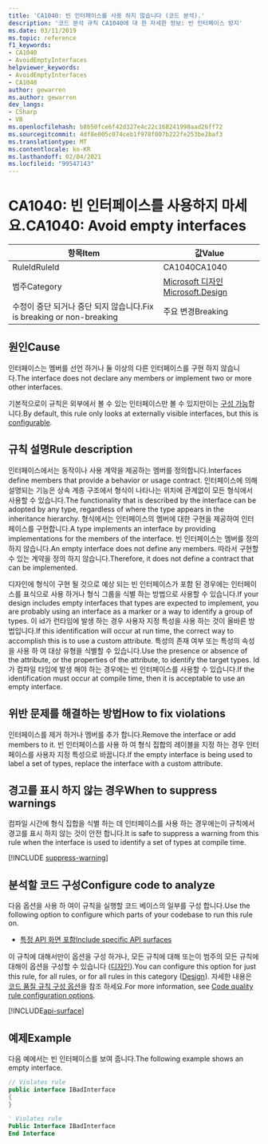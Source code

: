 ```yaml
---
title: 'CA1040: 빈 인터페이스를 사용 하지 않습니다 (코드 분석).'
description: '코드 분석 규칙 CA1040에 대 한 자세한 정보: 빈 인터페이스 방지'
ms.date: 03/11/2019
ms.topic: reference
f1_keywords:
- CA1040
- AvoidEmptyInterfaces
helpviewer_keywords:
- AvoidEmptyInterfaces
- CA1040
author: gewarren
ms.author: gewarren
dev_langs:
- CSharp
- VB
ms.openlocfilehash: b8b50fce6f42d327e4c22c168241998aad26ff72
ms.sourcegitcommit: 4df8e005c074ceb1f978f007b222fe253be2baf3
ms.translationtype: MT
ms.contentlocale: ko-KR
ms.lasthandoff: 02/04/2021
ms.locfileid: "99547143"
---
```

# <a name="ca1040-avoid-empty-interfaces"></a><span data-ttu-id="81278-103">CA1040: 빈 인터페이스를 사용하지 마세요.</span><span class="sxs-lookup"><span data-stu-id="81278-103">CA1040: Avoid empty interfaces</span></span>

| <span data-ttu-id="81278-104">항목</span><span class="sxs-lookup"><span data-stu-id="81278-104">Item</span></span>                                     | <span data-ttu-id="81278-105">값</span><span class="sxs-lookup"><span data-stu-id="81278-105">Value</span></span>            |
|------------------------------------------|------------------|
| <span data-ttu-id="81278-106">RuleId</span><span class="sxs-lookup"><span data-stu-id="81278-106">RuleId</span></span>                                   | <span data-ttu-id="81278-107">CA1040</span><span class="sxs-lookup"><span data-stu-id="81278-107">CA1040</span></span>           |
| <span data-ttu-id="81278-108">범주</span><span class="sxs-lookup"><span data-stu-id="81278-108">Category</span></span>                                 | [<span data-ttu-id="81278-109">Microsoft 디자인</span><span class="sxs-lookup"><span data-stu-id="81278-109">Microsoft.Design</span></span>](design-warnings.md) |
| <span data-ttu-id="81278-110">수정이 중단 되거나 중단 되지 않습니다.</span><span class="sxs-lookup"><span data-stu-id="81278-110">Fix is breaking or non-breaking</span></span> | <span data-ttu-id="81278-111">주요 변경</span><span class="sxs-lookup"><span data-stu-id="81278-111">Breaking</span></span>         |

## <a name="cause"></a><span data-ttu-id="81278-112">원인</span><span class="sxs-lookup"><span data-stu-id="81278-112">Cause</span></span>

<span data-ttu-id="81278-113">인터페이스는 멤버를 선언 하거나 둘 이상의 다른 인터페이스를 구현 하지 않습니다.</span><span class="sxs-lookup"><span data-stu-id="81278-113">The interface does not declare any members or implement two or more other interfaces.</span></span>

<span data-ttu-id="81278-114">기본적으로이 규칙은 외부에서 볼 수 있는 인터페이스만 볼 수 있지만이는 [구성 가능](#configure-code-to-analyze)합니다.</span><span class="sxs-lookup"><span data-stu-id="81278-114">By default, this rule only looks at externally visible interfaces, but this is [configurable](#configure-code-to-analyze).</span></span>

## <a name="rule-description"></a><span data-ttu-id="81278-115">규칙 설명</span><span class="sxs-lookup"><span data-stu-id="81278-115">Rule description</span></span>

<span data-ttu-id="81278-116">인터페이스에서는 동작이나 사용 계약을 제공하는 멤버를 정의합니다.</span><span class="sxs-lookup"><span data-stu-id="81278-116">Interfaces define members that provide a behavior or usage contract.</span></span> <span data-ttu-id="81278-117">인터페이스에 의해 설명되는 기능은 상속 계층 구조에서 형식이 나타나는 위치에 관계없이 모든 형식에서 사용할 수 있습니다.</span><span class="sxs-lookup"><span data-stu-id="81278-117">The functionality that is described by the interface can be adopted by any type, regardless of where the type appears in the inheritance hierarchy.</span></span> <span data-ttu-id="81278-118">형식에서는 인터페이스의 멤버에 대한 구현을 제공하여 인터페이스를 구현합니다.</span><span class="sxs-lookup"><span data-stu-id="81278-118">A type implements an interface by providing implementations for the members of the interface.</span></span> <span data-ttu-id="81278-119">빈 인터페이스는 멤버를 정의 하지 않습니다.</span><span class="sxs-lookup"><span data-stu-id="81278-119">An empty interface does not define any members.</span></span> <span data-ttu-id="81278-120">따라서 구현할 수 있는 계약을 정의 하지 않습니다.</span><span class="sxs-lookup"><span data-stu-id="81278-120">Therefore, it does not define a contract that can be implemented.</span></span>

<span data-ttu-id="81278-121">디자인에 형식이 구현 될 것으로 예상 되는 빈 인터페이스가 포함 된 경우에는 인터페이스를 표식으로 사용 하거나 형식 그룹을 식별 하는 방법으로 사용할 수 있습니다.</span><span class="sxs-lookup"><span data-stu-id="81278-121">If your design includes empty interfaces that types are expected to implement, you are probably using an interface as a marker or a way to identify a group of types.</span></span> <span data-ttu-id="81278-122">이 id가 런타임에 발생 하는 경우 사용자 지정 특성을 사용 하는 것이 올바른 방법입니다.</span><span class="sxs-lookup"><span data-stu-id="81278-122">If this identification will occur at run time, the correct way to accomplish this is to use a custom attribute.</span></span> <span data-ttu-id="81278-123">특성의 존재 여부 또는 특성의 속성을 사용 하 여 대상 유형을 식별할 수 있습니다.</span><span class="sxs-lookup"><span data-stu-id="81278-123">Use the presence or absence of the attribute, or the properties of the attribute, to identify the target types.</span></span> <span data-ttu-id="81278-124">Id가 컴파일 타임에 발생 해야 하는 경우에는 빈 인터페이스를 사용할 수 있습니다.</span><span class="sxs-lookup"><span data-stu-id="81278-124">If the identification must occur at compile time, then it is acceptable to use an empty interface.</span></span>

## <a name="how-to-fix-violations"></a><span data-ttu-id="81278-125">위반 문제를 해결하는 방법</span><span class="sxs-lookup"><span data-stu-id="81278-125">How to fix violations</span></span>

<span data-ttu-id="81278-126">인터페이스를 제거 하거나 멤버를 추가 합니다.</span><span class="sxs-lookup"><span data-stu-id="81278-126">Remove the interface or add members to it.</span></span> <span data-ttu-id="81278-127">빈 인터페이스를 사용 하 여 형식 집합의 레이블을 지정 하는 경우 인터페이스를 사용자 지정 특성으로 바꿉니다.</span><span class="sxs-lookup"><span data-stu-id="81278-127">If the empty interface is being used to label a set of types, replace the interface with a custom attribute.</span></span>

## <a name="when-to-suppress-warnings"></a><span data-ttu-id="81278-128">경고를 표시 하지 않는 경우</span><span class="sxs-lookup"><span data-stu-id="81278-128">When to suppress warnings</span></span>

<span data-ttu-id="81278-129">컴파일 시간에 형식 집합을 식별 하는 데 인터페이스를 사용 하는 경우에는이 규칙에서 경고를 표시 하지 않는 것이 안전 합니다.</span><span class="sxs-lookup"><span data-stu-id="81278-129">It is safe to suppress a warning from this rule when the interface is used to identify a set of types at compile time.</span></span>

[!INCLUDE [suppress-warning](../../../../includes/code-analysis/suppress-warning.md)]

## <a name="configure-code-to-analyze"></a><span data-ttu-id="81278-130">분석할 코드 구성</span><span class="sxs-lookup"><span data-stu-id="81278-130">Configure code to analyze</span></span>

<span data-ttu-id="81278-131">다음 옵션을 사용 하 여이 규칙을 실행할 코드 베이스의 일부를 구성 합니다.</span><span class="sxs-lookup"><span data-stu-id="81278-131">Use the following option to configure which parts of your codebase to run this rule on.</span></span>

- [<span data-ttu-id="81278-132">특정 API 화면 포함</span><span class="sxs-lookup"><span data-stu-id="81278-132">Include specific API surfaces</span></span>](#include-specific-api-surfaces)

<span data-ttu-id="81278-133">이 규칙에 대해서만이 옵션을 구성 하거나, 모든 규칙에 대해 또는이 범주의 모든 규칙에 대해이 옵션을 구성할 수 있습니다 ([디자인](design-warnings.md)).</span><span class="sxs-lookup"><span data-stu-id="81278-133">You can configure this option for just this rule, for all rules, or for all rules in this category ([Design](design-warnings.md)).</span></span> <span data-ttu-id="81278-134">자세한 내용은 [코드 품질 규칙 구성 옵션](../code-quality-rule-options.md)을 참조 하세요.</span><span class="sxs-lookup"><span data-stu-id="81278-134">For more information, see [Code quality rule configuration options](../code-quality-rule-options.md).</span></span>

[!INCLUDE[api-surface](~/includes/code-analysis/api-surface.md)]

## <a name="example"></a><span data-ttu-id="81278-135">예제</span><span class="sxs-lookup"><span data-stu-id="81278-135">Example</span></span>

<span data-ttu-id="81278-136">다음 예에서는 빈 인터페이스를 보여 줍니다.</span><span class="sxs-lookup"><span data-stu-id="81278-136">The following example shows an empty interface.</span></span>

```csharp
// Violates rule
public interface IBadInterface
{
}
```

```vb
' Violates rule
Public Interface IBadInterface
End Interface
```
